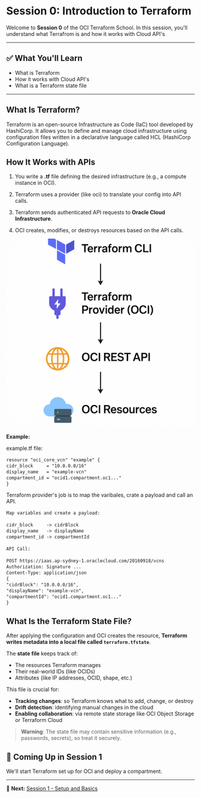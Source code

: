 # Session 0: Introduction to Terraform

Welcome to **Session 0** of the OCI Terraform School. In this session, you'll understand what Terrafrom is and how it works with Cloud API's

---

## ✅ What You'll Learn

- What is Terraform
- How it works with Cloud API's
- What is a Terraform state file

---


## **What Is Terraform?**

Terraform is an open-source Infrastructure as Code (IaC) tool developed by HashiCorp. It allows you to define and manage cloud infrastructure using configuration files written in a declarative language called HCL (HashiCorp Configuration Language).

## **How It Works with APIs**

1. You write a **.tf** file defining the desired infrastructure (e.g., a compute instance in OCI).

2. Terraform uses a provider (like oci) to translate your config into API calls.

3. Terraform sends authenticated API requests to **Oracle Cloud Infrastructure**.

4. OCI creates, modifies, or destroys resources based on the API calls.

![Terraform Provider: Flow](../images/tfprovider_flow.png)

**Example:**

example.tf file:

    resource "oci_core_vcn" "example" {
    cidr_block     = "10.0.0.0/16"
    display_name   = "example-vcn"
    compartment_id = "ocid1.compartment.oc1..."
    }

Terraform provider's job is to map the varibales, crate a payload and call an API.

    Map variables and create a payload:

    cidr_block     -> cidrBlock
    display_name   -> displayName
    compartment_id -> compartmentId

    API Call:

    POST https://iaas.ap-sydney-1.oraclecloud.com/20160918/vcns
    Authorization: Signature ...
    Content-Type: application/json
    {
    "cidrBlock": "10.0.0.0/16",
    "displayName": "example-vcn",
    "compartmentId": "ocid1.compartment.oc1..."
    }

## **What Is the Terraform State File?**

After applying the configuration and OCI creates the resource, **Terraform writes metadata into a local file called `terraform.tfstate`**.

The **state file** keeps track of:

- The resources Terraform manages
- Their real-world IDs (like OCIDs)
- Attributes (like IP addresses, OCID, shape, etc.)

This file is crucial for:

- **Tracking changes**: so Terraform knows what to add, change, or destroy
- **Drift detection**: identifying manual changes in the cloud
- **Enabling collaboration**: via remote state storage like OCI Object Storage or Terraform Cloud

> **Warning**: The state file may contain sensitive information (e.g., passwords, secrets), so treat it securely.

## 🚀 Coming Up in Session 1

We'll start Terraform set up for OCI and deploy a compartment.

---

📁 **Next:** [Session 1 - Setup and Basics](../session1_setup_and_basics/README.md)